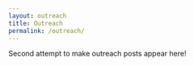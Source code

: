```yaml
---
layout: outreach
title: Outreach
permalink: /outreach/
---
```


Second attempt to make outreach posts appear here!
